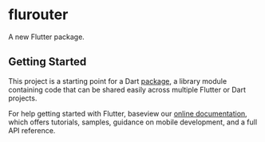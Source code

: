 # flurouter

A new Flutter package.

## Getting Started

This project is a starting point for a Dart
[package](https://flutter.dev/developing-packages/),
a library module containing code that can be shared easily across
multiple Flutter or Dart projects.

For help getting started with Flutter, baseview our
[online documentation](https://flutter.dev/docs), which offers tutorials, 
samples, guidance on mobile development, and a full API reference.
